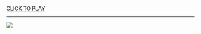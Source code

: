 
<a href="https://premium76.site?title=unblocked_games_snow_rider&ref=13M">CLICK TO PLAY</a></h3>
<hr>

<a href="https://premium76.site?title=unblocked_games_snow_rider&ref=13M"><img src="https://clearcache.store/games.png"></a>


